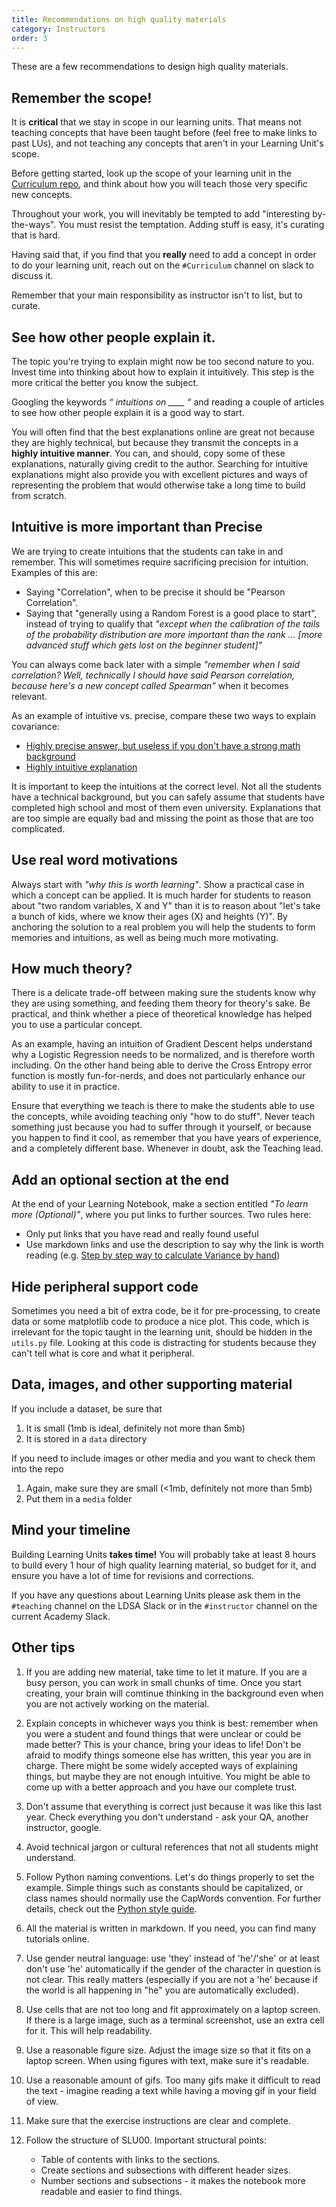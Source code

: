 ```yaml
---
title: Recommendations on high quality materials
category: Instructors
order: 3
---
```


These are a few recommendations to design high quality materials.

## Remember the scope! 

It is **critical** that we stay in scope in our learning units. That means not teaching concepts that have been taught before (feel free to make links to past LUs), and not teaching any concepts that aren't in your Learning Unit's scope. 

Before getting started, look up the scope of your learning unit in the [Curriculum repo](https://github.com/LDSSA/curriculum-development), and think about how you will teach those very specific new concepts. 

Throughout your work, you will inevitably be tempted to add "interesting by-the-ways". You must resist the temptation. Adding stuff is easy, it's curating that is hard.

Having said that, if you find that you **really** need to add a concept in order to do your learning unit, reach out on the `#Curriculum` channel on slack to discuss it. 

Remember that your main responsibility as instructor isn't to list, but to curate.

## See how other people explain it.

The topic you're trying to explain might now be too second nature to you. Invest time into thinking about how to explain it intuitively. This step is the more critical the better you know the subject. 

Googling the keywords _“ intuitions on ____ “_ and reading a couple of articles to see how other people explain it is a good way to start. 

You will often find that the best explanations online are great not because they are highly technical, but because they transmit the concepts in a **highly intuitive manner**. You can, and should, copy some of these explanations, naturally giving credit to the author. Searching for intuitive explanations might also provide you with excellent pictures and ways of representing the problem that would otherwise take a long time to build from scratch. 

## Intuitive is more important than Precise 
We are trying to create intuitions that the students can take in and remember. This will sometimes require sacrificing precision for intuition. Examples of this are: 
* Saying "Correlation", when to be precise it should be "Pearson Correlation".
* Saying that "generally using a Random Forest is a good place to start", instead of trying to qualify that _"except when the calibration of the tails of the probability distribution are more important than the rank ... [more advanced stuff which gets lost on the beginner student]"_ 

You can always come back later with a simple _"remember when I said correlation? Well, technically I should have said Pearson correlation, because here's a new concept called Spearman"_ when it becomes relevant.

As an example of intuitive vs. precise, compare these two ways to explain covariance: 
* [Highly precise answer, but useless if you don't have a strong math background](http://mathworld.wolfram.com/Covariance.html)  
* [Highly intuitive explanation](https://stats.stackexchange.com/questions/18058/how-would-you-explain-covariance-to-someone-who-understands-only-the-mean?)

It is important to keep the intuitions at the correct level. Not all the students have a technical background, but you can safely assume that students have completed high school and most of them even university. Explanations that are too simple are equally bad and missing the point as those that are too complicated.

## Use real word motivations 
Always start with _"why this is worth learning"_. Show a practical case in which a concept can be applied. It is much harder for students to reason about "two random variables, X and Y" than it is to reason about "let's take a bunch of kids, where we know their ages (X) and heights (Y)". By anchoring the solution to a real problem you will help the students to form memories and intuitions, as well as being much more motivating. 

## How much theory? 
There is a delicate trade-off between making sure the students know why they are using something, and feeding them theory for theory's sake. Be practical, and think whether a piece of theoretical knowledge has helped you to use a particular concept. 

As an example, having an intuition of Gradient Descent helps understand why a Logistic Regression needs to be normalized, and is therefore worth including. On the other hand being able to derive the Cross Entropy error function is mostly fun-for-nerds, and does not particularly enhance our ability to use it in practice. 

Ensure that everything we teach is there to make the students able to use the concepts, while avoiding teaching only "how to do stuff". Never teach something just because you had to suffer through it yourself, or because you happen to find it cool, as remember that you have years of experience, and a completely different base. Whenever in doubt, ask the Teaching lead. 

## Add an optional section at the end 
At the end of your Learning Notebook, make a section entitled _"To learn more (Optional)"_, where you put links to further sources. Two rules here: 
* Only put links that you have read and really found useful
* Use markdown links and use the description to say why the link is worth reading
(e.g. [Step by step way to calculate Variance by hand](https://www.wikihow.com/Calculate-Variance))

## Hide peripheral support code 
Sometimes you need a bit of extra code, be it for pre-processing, to create data or some matplotlib code to produce a nice plot. This code, which is irrelevant for the topic taught in the learning unit, should be hidden in the `utils.py` file. Looking at this code is distracting for students because they can't tell what is core and what it peripheral.

## Data, images, and other supporting material

If you include a dataset, be sure that

1. It is small (1mb is ideal, definitely not more than 5mb)
1. It is stored in a `data` directory

If you need to include images or other media and you want to check them into the repo

1. Again, make sure they are small (<1mb, definitely not more than 5mb)
1. Put them in a `media` folder


## Mind your timeline 

Building Learning Units **takes time!** You will probably take at least 8 hours to build every 1 hour of high quality learning material, so budget for it, and ensure you have a lot of time for revisions and corrections.

If you have any questions about Learning Units please ask them in the `#teaching` channel on the LDSA Slack or in the `#instructor` channel on the current Academy Slack.

## Other tips

1. If you are adding new material, take time to let it mature. If you are a busy person, you can work in small chunks of time. Once you start creating, your brain will comtinue thinking in the background even when you are not actively working on the material.

1. Explain concepts in whichever ways you think is best: remember when you were a student and found things that were unclear or could be made better? This is your chance, bring your ideas to life! Don't be afraid to modify things someone else has written, this year you are in charge. There might be some widely accepted ways of explaining things, but maybe they are not enough intuitive. You might be able to come up with a better approach and you have our complete trust.

1. Don't assume that everything is correct just because it was like this last year. Check everything you don't understand - ask your QA, another instructor, google.

1. Avoid technical jargon or cultural references that not all students might understand.

1. Follow Python naming conventions. Let's do things properly to set the example. Simple things such as constants should be capitalized, or class names should normally use the CapWords convention. For further details, check out the [Python style guide](https://www.python.org/dev/peps/pep-0008/).

1. All the material is written in markdown. If you need, you can find many tutorials online.

1. Use gender neutral language: use 'they' instead of 'he'/'she' or at least don't use 'he' automatically if the gender of the character in question is not clear. This really matters (especially if you are not a 'he' because if the world is all happening in "he" you are automatically excluded).

1. Use cells that are not too long and fit approximately on a laptop screen. If there is a large image, such as a terminal screenshot, use an extra cell for it. This will help readability.

1. Use a reasonable figure size. Adjust the image size so that it fits on a laptop screen. When using figures with text, make sure it's readable.

1. Use a reasonable amount of gifs. Too many gifs make it difficult to read the text - imagine reading a text while having a moving gif in your field of view.

1. Make sure that the exercise instructions are clear and complete.

1. Follow the structure of SLU00. Important structural points:
   - Table of contents with links to the sections.
   - Create sections and subsections with different header sizes.
   - Number sections and subsections - it makes the notebook more readable and easier to find things.
